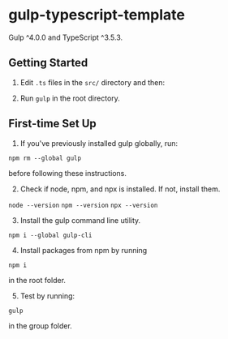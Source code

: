 # gulp-typescript-template

Gulp ^4.0.0 and TypeScript ^3.5.3.

## Getting Started

1. Edit `.ts` files in the `src/` directory and then:

2. Run `gulp` in the root directory.

## First-time Set Up

1. If you've previously installed gulp globally, run: 

`npm rm --global gulp`

before following these instructions.

2. Check if node, npm, and npx is installed. If not, install them.

`node --version`
`npm --version`
`npx --version` 

3. Install the gulp command line utility.

`npm i --global gulp-cli`

4. Install packages from npm by running 

`npm i` 

in the root folder.

5. Test by running:

`gulp` 

in the group folder.
